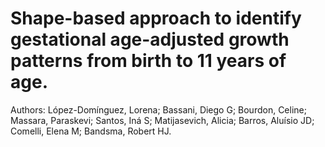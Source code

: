 # Shape-based approach to identify gestational age-adjusted growth patterns from birth to 11 years of age.

Authors: López-Domínguez, Lorena; Bassani, Diego G; Bourdon, Celine; Massara, Paraskevi; Santos, Iná S; Matijasevich, Alicia; Barros, Aluísio JD; Comelli, Elena M; Bandsma, Robert HJ.
